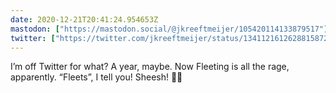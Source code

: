 ```yaml
---
date: 2020-12-21T20:41:24.954653Z
mastodon: ["https://mastodon.social/@jkreeftmeijer/105420114133879517"]
twitter: ["https://twitter.com/jkreeftmeijer/status/1341121612628815872"]
---
```

I’m off Twitter for what? A year, maybe. Now Fleeting is all the rage, apparently. “Fleets”, I tell you! Sheesh! 👨‍🦳

